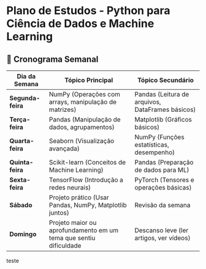# Plano de Estudos - Python para Ciência de Dados e Machine Learning

## 📅 Cronograma Semanal

| Dia da Semana  | Tópico Principal | Tópico Secundário |
|---------------|----------------|----------------|
| **Segunda-feira** | NumPy (Operações com arrays, manipulação de matrizes) | Pandas (Leitura de arquivos, DataFrames básicos) |
| **Terça-feira** | Pandas (Manipulação de dados, agrupamentos) | Matplotlib (Gráficos básicos) |
| **Quarta-feira** | Seaborn (Visualização avançada) | NumPy (Funções estatísticas, desempenho) |
| **Quinta-feira** | Scikit-learn (Conceitos de Machine Learning) | Pandas (Preparação de dados para ML) |
| **Sexta-feira** | TensorFlow (Introdução a redes neurais) | PyTorch (Tensores e operações básicas) |
| **Sábado** | Projeto prático (Usar Pandas, NumPy, Matplotlib juntos) | Revisão da semana |
| **Domingo** | Projeto maior ou aprofundamento em um tema que sentiu dificuldade | Descanso leve (ler artigos, ver vídeos) |

teste